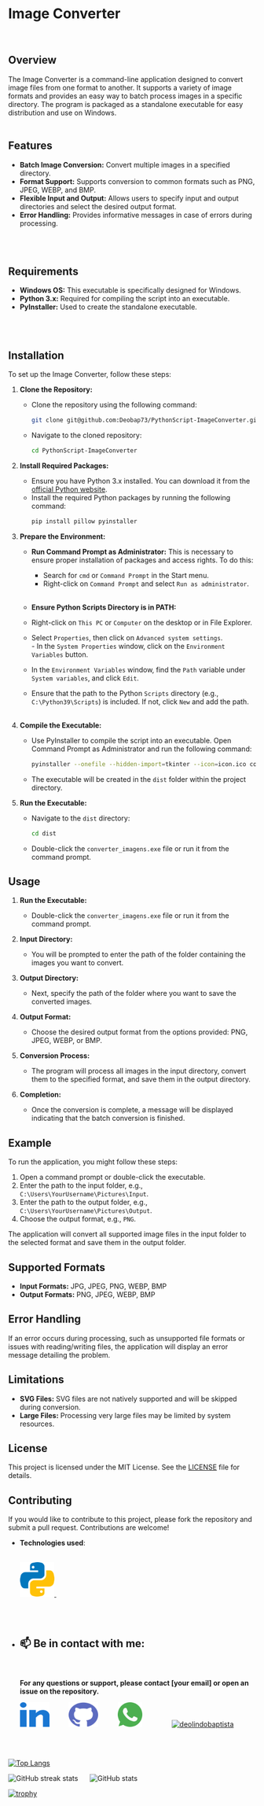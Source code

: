 # Image Converter

<br>

## Overview

The Image Converter is a command-line application designed to convert image files from one format to another. It supports a variety of image formats and provides an easy way to batch process images in a specific directory. The program is packaged as a standalone executable for easy distribution and use on Windows.
<br> <br>

## Features

- **Batch Image Conversion:** Convert multiple images in a specified directory.
- **Format Support:** Supports conversion to common formats such as PNG, JPEG, WEBP, and BMP.
- **Flexible Input and Output:** Allows users to specify input and output directories and select the desired output format.
- **Error Handling:** Provides informative messages in case of errors during processing.

<br> <br>

## Requirements

- **Windows OS:** This executable is specifically designed for Windows.
- **Python 3.x:** Required for compiling the script into an executable.
- **PyInstaller:** Used to create the standalone executable.

<br> <br>

## Installation

To set up the Image Converter, follow these steps:

1. **Clone the Repository:**

   - Clone the repository using the following command:
     ```bash
     git clone git@github.com:Deobap73/PythonScript-ImageConverter.git
     ```
   - Navigate to the cloned repository:
     ```bash
     cd PythonScript-ImageConverter
     ```

2. **Install Required Packages:**

   - Ensure you have Python 3.x installed. You can download it from the [official Python website](https://www.python.org/downloads/).
   - Install the required Python packages by running the following command:
     ```bash
     pip install pillow pyinstaller
     ```

3. **Prepare the Environment:**
   - **Run Command Prompt as Administrator:** This is necessary to ensure proper installation of packages and access rights. To do this:

     - Search for `cmd` or `Command Prompt` in the Start menu.
     - Right-click on `Command Prompt` and select `Run as administrator`.

     <br>

   - **Ensure Python Scripts Directory is in PATH:**<br>
   - Right-click on `This PC` or `Computer` on the desktop or in File Explorer.
   - Select `Properties`, then click on `Advanced system settings`. <br> - In the `System Properties` window, click on the `Environment Variables` button.
   - In the `Environment Variables` window, find the `Path` variable under `System variables`, and click `Edit`.
   - Ensure that the path to the Python `Scripts` directory (e.g., `C:\Python39\Scripts`) is included. If not, click `New` and add the path.
     <br><br>
4. **Compile the Executable:**
   - Use PyInstaller to compile the script into an executable. Open Command Prompt as Administrator and run the following command:
     ```bash
     pyinstaller --onefile --hidden-import=tkinter --icon=icon.ico converter_imagens.py
     ```
   - The executable will be created in the `dist` folder within the project directory.
     <br>
5. **Run the Executable:**
   - Navigate to the `dist` directory:
     ```bash
     cd dist
     ```
   - Double-click the `converter_imagens.exe` file or run it from the command prompt.
     <br>

## Usage

1. **Run the Executable:**

   - Double-click the `converter_imagens.exe` file or run it from the command prompt.

2. **Input Directory:**

   - You will be prompted to enter the path of the folder containing the images you want to convert.

3. **Output Directory:**

   - Next, specify the path of the folder where you want to save the converted images.

4. **Output Format:**

   - Choose the desired output format from the options provided: PNG, JPEG, WEBP, or BMP.

5. **Conversion Process:**

   - The program will process all images in the input directory, convert them to the specified format, and save them in the output directory.

6. **Completion:**
   - Once the conversion is complete, a message will be displayed indicating that the batch conversion is finished.

## Example

To run the application, you might follow these steps:

1. Open a command prompt or double-click the executable.
2. Enter the path to the input folder, e.g., `C:\Users\YourUsername\Pictures\Input`.
3. Enter the path to the output folder, e.g., `C:\Users\YourUsername\Pictures\Output`.
4. Choose the output format, e.g., `PNG`.

The application will convert all supported image files in the input folder to the selected format and save them in the output folder.

## Supported Formats

- **Input Formats:** JPG, JPEG, PNG, WEBP, BMP
- **Output Formats:** PNG, JPEG, WEBP, BMP

## Error Handling

If an error occurs during processing, such as unsupported file formats or issues with reading/writing files, the application will display an error message detailing the problem.

## Limitations

- **SVG Files:** SVG files are not natively supported and will be skipped during conversion.
- **Large Files:** Processing very large files may be limited by system resources.

## License

This project is licensed under the MIT License. See the [LICENSE](LICENSE) file for details.

## Contributing

If you would like to contribute to this project, please fork the repository and submit a pull request. Contributions are welcome!

- **Technologies used**:
<br> <br>
  <p align="left">
  <a href="https://www.python.org/n" target="_blank" rel="noreferrer"> <img src="https://raw.githubusercontent.com/Deobap73/Deobap73Pictures/main/Assets/python.svg" alt="python" width="70" height="70"/> </a> &nbsp;&nbsp;&nbsp;&nbsp;  
</p>
<br> <br>

- ## 📫 Be in contact with me:
  <br> <br>
  **For any questions or support, please contact [your email] or open an issue on the repository.**
    <p align="left">
        <a href="https://www.linkedin.com/in/deolindobaptista" target="blank"><img src="https://raw.githubusercontent.com/Deobap73/Deobap73Pictures/main/Assets/linked-in-alt.svg" alt="deolindobaptista" height="50" width="60" style="margin-right: 20px;" /></a>&nbsp;&nbsp;&nbsp;&nbsp;   
        <a href="https://github.com/Deobap73" target="blank"><img src="https://raw.githubusercontent.com/Deobap73/Deobap73Pictures/main/Assets/github.svg" alt="deolindobaptista" height="50" width="60" style="margin-right: 20px;" /></a>&nbsp;&nbsp;&nbsp;&nbsp;   
        <a href="https://wa.me/+4917634644129" target="blank"><img src="https://raw.githubusercontent.com/Deobap73/Deobap73Pictures/main/Assets/whatsapp.svg" alt="deolindobaptista" height="50" width="50" style="margin-right: 20px;" /></a>&nbsp;&nbsp;&nbsp;&nbsp;   
        <a href="mailto:contact@deolindobaptista.com" target="_blank">
            <img src="https://github.com/Deobap73/Deobap73Pictures/blob/c3ebd3b8d7ef3169a38eaa12dc0db698d4a4c255/Assets/email.webp" alt="deolindobaptista" height="50" width="50" style="margin-left: 20px;" />
        </a>
    </p>
    <br> <br>

[![Top Langs](https://github-readme-stats.vercel.app/api/top-langs/?username=Deobap73)](https://github.com/anuraghazra/github-readme-stats)

![GitHub streak stats](https://streak-stats.demolab.com/?user=Deobap73) &nbsp;&nbsp;&nbsp;&nbsp; ![GitHub stats](https://github-readme-stats.vercel.app/api?username=Deobap73&show_icons=true&count_private=true)

[![trophy](https://github-profile-trophy.vercel.app/?username=Deobap73)](https://github.com/ryo-ma/github-profile-trophy)
